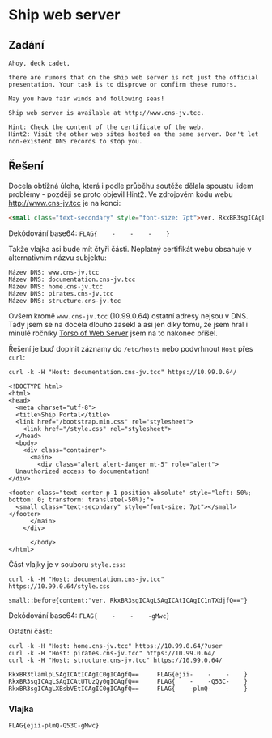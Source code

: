 # Ship web server

## Zadání

```
Ahoy, deck cadet,

there are rumors that on the ship web server is not just the official presentation. Your task is to disprove or confirm these rumors.

May you have fair winds and following seas!

Ship web server is available at http://www.cns-jv.tcc.

Hint: Check the content of the certificate of the web.
Hint2: Visit the other web sites hosted on the same server. Don't let non-existent DNS records to stop you.
```

## Řešení

Docela obtížná úloha, která i podle průběhu soutěže dělala spoustu lidem problémy - později se proto objevil Hint2.
Ve zdrojovém kódu webu http://www.cns-jv.tcc je na konci:

```html
<small class="text-secondary" style="font-size: 7pt">ver. RkxBR3sgICAgLSAgICAtICAgIC0gICAgfQ==</small>
```

Dekódování base64: `FLAG{    -    -    -    }`

Takže vlajka asi bude mít čtyři části. Neplatný certifikát webu obsahuje v alternativním názvu subjektu:

```
Název DNS: www.cns-jv.tcc
Název DNS: documentation.cns-jv.tcc
Název DNS: home.cns-jv.tcc
Název DNS: pirates.cns-jv.tcc
Název DNS: structure.cns-jv.tcc
```

Ovšem kromě `www.cns-jv.tcc` (10.99.0.64) ostatní adresy nejsou v DNS. 
Tady jsem se na docela dlouho zasekl a asi jen díky tomu, že jsem hrál i minulé ročníky [Torso of Web Server](../2021-The-Catch/system_access/torso_of_web_server) jsem na to nakonec přišel.

Řešení je buď doplnit záznamy do `/etc/hosts` nebo podvrhnout `Host` přes `curl`:

```
curl -k -H "Host: documentation.cns-jv.tcc" https://10.99.0.64/

<!DOCTYPE html>
<html>
<head>
  <meta charset="utf-8">
  <title>Ship Portal</title>
  <link href="/bootstrap.min.css" rel="stylesheet">
    <link href="/style.css" rel="stylesheet">
  </head>
  <body>
    <div class="container">
      <main>
        <div class="alert alert-danger mt-5" role="alert">
  Unauthorized access to documentation!
</div>

<footer class="text-center p-1 position-absolute" style="left: 50%; bottom: 0; transform: translate(-50%);">
  <small class="text-secondary" style="font-size: 7pt"></small>
</footer>
      </main>
    </div>

      </body>
</html>
```

Část vlajky je v souboru `style.css`:

```
curl -k -H "Host: documentation.cns-jv.tcc" https://10.99.0.64/style.css

small::before{content:"ver. RkxBR3sgICAgLSAgICAtICAgIC1nTXdjfQ=="}
```

Dekódování base64: `FLAG{    -    -    -gMwc}`

Ostatní části:

```
curl -k -H "Host: home.cns-jv.tcc" https://10.99.0.64/?user 
curl -k -H "Host: pirates.cns-jv.tcc" https://10.99.0.64/
curl -k -H "Host: structure.cns-jv.tcc" https://10.99.0.64/
```

```
RkxBR3tlamlpLSAgICAtICAgIC0gICAgfQ==     FLAG{ejii-    -    -    }
RkxBR3sgICAgLSAgICAtUTUzQy0gICAgfQ==     FLAG{    -    -Q53C-    }
RkxBR3sgICAgLXBsbVEtICAgIC0gICAgfQ==     FLAG{    -plmQ-    -    }
```


### Vlajka

```
FLAG{ejii-plmQ-Q53C-gMwc}
```
